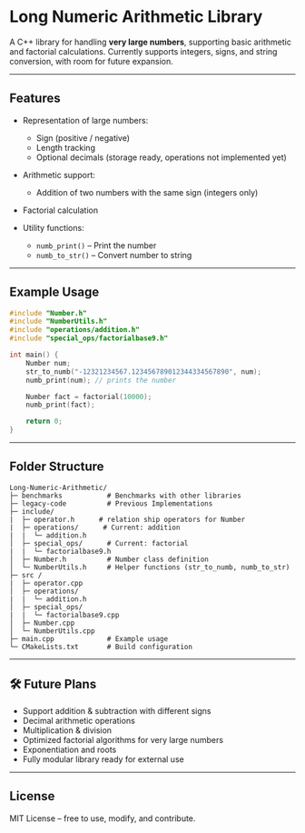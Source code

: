 #  Long Numeric Arithmetic Library

A C++ library for handling **very large numbers**, supporting basic arithmetic and factorial calculations.
Currently supports integers, signs, and string conversion, with room for future expansion.

---

##  Features

* Representation of large numbers:

  * Sign (positive / negative)
  * Length tracking
  * Optional decimals (storage ready, operations not implemented yet)
* Arithmetic support:

  * Addition of two numbers with the same sign (integers only)
* Factorial calculation
* Utility functions:

  * `numb_print()` – Print the number
  * `numb_to_str()` – Convert number to string

---

##  Example Usage

```cpp
#include "Number.h"
#include "NumberUtils.h"
#include "operations/addition.h"
#include "special_ops/factorialbase9.h"

int main() {
    Number num;
    str_to_numb("-12321234567.123456789012344334567890", num);
    numb_print(num); // prints the number

    Number fact = factorial(10000);
    numb_print(fact);

    return 0;
}
```

---

##  Folder Structure

```
Long-Numeric-Arithmetic/
├─ benchmarks           # Benchmarks with other libraries
├─ legacy-code          # Previous Implementations
├─ include/
|  ├─ operator.h      # relation ship operators for Number
|  ├─ operations/      # Current: addition
|  |  └─ addition.h
│  ├─ special_ops/      # Current: factorial
|  |  └─ factorialbase9.h 
│  ├─ Number.h          # Number class definition
│  └─ NumberUtils.h     # Helper functions (str_to_numb, numb_to_str)
├─ src /
|  ├─ operator.cpp     
│  ├─ operations/
|  |  └─ addition.h      
│  ├─ special_ops/
|  |  └─ factorialbase9.cpp      
│  ├─ Number.cpp    
│  └─ NumberUtils.cpp    
├─ main.cpp             # Example usage
└─ CMakeLists.txt       # Build configuration
```

---

## 🛠 Future Plans

* Support addition & subtraction with different signs
* Decimal arithmetic operations
* Multiplication & division
* Optimized factorial algorithms for very large numbers
* Exponentiation and roots
* Fully modular library ready for external use

---

##  License

MIT License – free to use, modify, and contribute.


